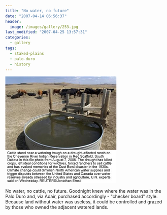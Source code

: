 ```yaml
---
title: "No water, no future"
date: "2007-04-14 06:56:37"
header:
  image: /images/gallery/253.jpg
last_modified: "2007-04-25 13:57:31"
categories:
  - gallery
tags:
  - staked-plains
  - palo-duro
  - history  
---
```

![253](/images/gallery/253.jpg)

No water, no cattle, no future. Goodnight knew where the water was in the Palo Duro and, via Adair, purchased accordingly - "checker board" style. Because land without water was useless, it could be controlled and grazed by those who owned the adjacent watered lands.
